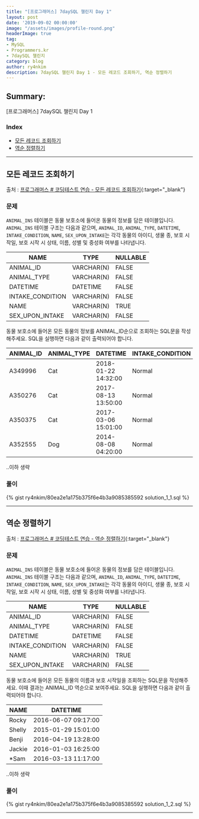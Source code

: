 ```yaml
---
title: "[프로그래머스] 7daySQL 챌린지 Day 1"
layout: post
date: '2019-09-02 00:00:00'
image: "/assets/images/profile-round.png"
headerImage: true
tag:
- MySQL
- Programmers.kr
- 7daySQL 챌린지
category: blog
author: ry4nkim
description: 7daySQL 챌린지 Day 1 - 모든 레코드 조회하기, 역순 정렬하기
---
```


## Summary:

[프로그래머스] 7daySQL 챌린지 Day 1

### Index
- [모든 레코드 조회하기](#모든-레코드-조회하기)
- [역순 정렬하기](#역순-정렬하기)

---
## 모든 레코드 조회하기

출처 : [프로그래머스 # 코딩테스트 연습 - 모든 레코드 조회하기](https://programmers.co.kr/learn/courses/30/lessons/59034){:target="_blank"}

### 문제

`ANIMAL_INS` 테이블은 동물 보호소에 들어온 동물의 정보를 담은 테이블입니다. `ANIMAL_INS` 테이블 구조는 다음과 같으며, `ANIMAL_ID`, `ANIMAL_TYPE`, `DATETIME`, `INTAKE_CONDITION`, `NAME`, `SEX_UPON_INTAKE`는 각각 동물의 아이디, 생물 종, 보호 시작일, 보호 시작 시 상태, 이름, 성별 및 중성화 여부를 나타냅니다.

<div class="table-wrapper" markdown="block">

| NAME             | TYPE       | NULLABLE |
|------------------|------------|----------|
| ANIMAL_ID        | VARCHAR(N) | FALSE    |
| ANIMAL_TYPE      | VARCHAR(N) | FALSE    |
| DATETIME         | DATETIME   | FALSE    |
| INTAKE_CONDITION | VARCHAR(N) | FALSE    |
| NAME             | VARCHAR(N) | TRUE     |
| SEX_UPON_INTAKE  | VARCHAR(N) | FALSE    |

</div>

동물 보호소에 들어온 모든 동물의 정보를 ANIMAL_ID순으로 조회하는 SQL문을 작성해주세요. SQL을 실행하면 다음과 같이 출력되어야 합니다.

<div class="table-wrapper" markdown="block">

| ANIMAL_ID | ANIMAL_TYPE | DATETIME            | INTAKE_CONDITION | NAME   | SEX_UPON_INTAKE |
|-----------|-------------|---------------------|------------------|--------|-----------------|
| A349996   | Cat         | 2018-01-22 14:32:00 | Normal           | Sugar  | Neutered Male   |
| A350276   | Cat         | 2017-08-13 13:50:00 | Normal           | Jewel  | Spayed Female   |
| A350375   | Cat         | 2017-03-06 15:01:00 | Normal           | Meo    | Neutered Male   |
| A352555   | Dog         | 2014-08-08 04:20:00 | Normal           | Harley | Spayed Female   |

</div>

..이하 생략

### 풀이

{% gist ry4nkim/80ea2e1a175b375f6e4b3a9085385592 solution_1_1.sql %}

---
## 역순 정렬하기

출처 : [프로그래머스 # 코딩테스트 연습 - 역순 정렬하기](https://programmers.co.kr/learn/courses/30/lessons/59035){:target="_blank"}

### 문제

`ANIMAL_INS` 테이블은 동물 보호소에 들어온 동물의 정보를 담은 테이블입니다. `ANIMAL_INS` 테이블 구조는 다음과 같으며, `ANIMAL_ID`, `ANIMAL_TYPE`, `DATETIME`, `INTAKE_CONDITION`, `NAME`, `SEX_UPON_INTAKE`는 각각 동물의 아이디, 생물 종, 보호 시작일, 보호 시작 시 상태, 이름, 성별 및 중성화 여부를 나타냅니다.

<div class="table-wrapper" markdown="block">

| NAME             | TYPE       | NULLABLE |
|------------------|------------|----------|
| ANIMAL_ID        | VARCHAR(N) | FALSE    |
| ANIMAL_TYPE      | VARCHAR(N) | FALSE    |
| DATETIME         | DATETIME   | FALSE    |
| INTAKE_CONDITION | VARCHAR(N) | FALSE    |
| NAME             | VARCHAR(N) | TRUE     |
| SEX_UPON_INTAKE  | VARCHAR(N) | FALSE    |

</div>

동물 보호소에 들어온 모든 동물의 이름과 보호 시작일을 조회하는 SQL문을 작성해주세요. 이때 결과는 ANIMAL_ID 역순으로 보여주세요. SQL을 실행하면 다음과 같이 출력되어야 합니다.

<div class="table-wrapper" markdown="block">

| NAME   | DATETIME            |
|--------|---------------------|
| Rocky  | 2016-06-07 09:17:00 |
| Shelly | 2015-01-29 15:01:00 |
| Benji  | 2016-04-19 13:28:00 |
| Jackie | 2016-01-03 16:25:00 |
| *Sam   | 2016-03-13 11:17:00 |

</div>

..이하 생략

### 풀이

{% gist ry4nkim/80ea2e1a175b375f6e4b3a9085385592 solution_1_2.sql %}

---
